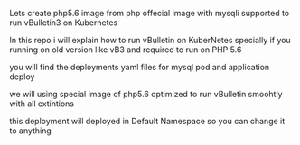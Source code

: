 Lets create php5.6 image from php offecial image with mysqli supported to run vBulletin3 on Kubernetes

In this repo i will explain how to run vBulletin on KuberNetes specially if you running on old version like vB3 and required to run on PHP 5.6 

you will find the deployments yaml files for mysql pod and application deploy 

we will using special image of php5.6 optimized to run vBulletin smoohtly with all extintions 

this deployment will deployed in Default Namespace so you can change it to anything 
